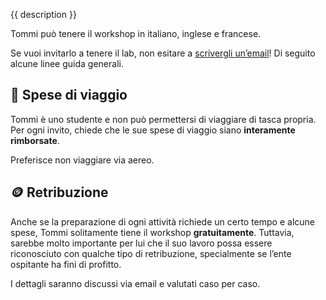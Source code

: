 {{ description }}

Tommi può tenere il workshop in italiano, inglese e francese.

Se vuoi invitarlo a tenere il lab, non esitare a [scrivergli un’email](mailto:lost.in@tommi.space)! Di seguito alcune linee guida generali.

## 🚅 Spese di viaggio

Tommi è uno studente e non può permettersi di viaggiare di tasca propria. Per ogni invito, chiede che le sue spese di viaggio siano **interamente rimborsate**.

Preferisce non viaggiare via aereo.

## 🪙 Retribuzione

Anche se la preparazione di ogni attività richiede un certo tempo e alcune spese, Tommi solitamente tiene il workshop **gratuitamente**. Tuttavia, sarebbe molto importante per lui che il suo lavoro possa essere riconosciuto con qualche tipo di retribuzione, specialmente se l’ente ospitante ha fini di profitto.

I dettagli saranno discussi via email e valutati caso per caso.
